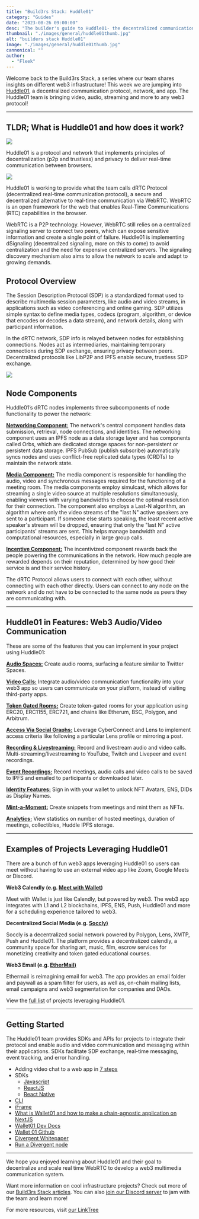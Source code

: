 ```yaml
---
title: "Build3rs Stack: Huddle01"
category: "Guides"
date: "2023-08-26 09:00:00"
desc: "The builder's guide to Huddle01- the decentralized communication protocol, network, and app bringing video, audio, streaming, and more to any web3 protocol."
thumbnail: "./images/general/huddle01thumb.jpg"
alt: "builders stack Huddle01"
image: "./images/general/huddle01thumb.jpg"
cannonical: ""
author: 
  - "Fleek"
---
```


Welcome back to the Build3rs Stack, a series where our team shares insights on different web3 infrastructure! This week we are jumping into <u>[Huddle01](https://www.huddle01.com/)</u>, a decentralized communication protocol, network, and app. The Huddle01 team is bringing video, audio, streaming and more to any web3 protocol!

---

## TLDR; What is Huddle01 and how does it work?

![](./images/general/huddle-pic-updated.png)

Huddle01 is a protocol and network that implements principles of decentralization (p2p and trustless) and privacy to deliver real-time communication between browsers.

![](./images/general/huddle-diagram-1.png)

Huddle01 is working to provide what the team calls dRTC Protocol (decentralized real-time communication protocol), a secure and decentralized alternative to real-time communication via WebRTC. WebRTC is an open framework for the web that enables Real-Time Communications (RTC) capabilities in the browser.

WebRTC is a P2P technology. However, WebRTC still relies on a centralized signaling server to connect two peers, which can expose sensitive information and create a single point of failure. Huddle01 is implementing dSignaling (decentralized signaling, more on this to come) to avoid centralization and the need for expensive centralized servers. The signaling discovery mechanism also aims to allow the network to scale and adapt to growing demands.

## Protocol Overview

The Session Description Protocol (SDP) is a standardized format used to describe multimedia session parameters, like audio and video streams, in applications such as video conferencing and online gaming. SDP utilizes simple syntax to define media types, codecs (program, algorithm, or device that encodes or decodes a data stream), and network details, along with participant information.

In the dRTC network, SDP info is relayed between nodes for establishing connections. Nodes act as intermediaries, maintaining temporary connections during SDP exchange, ensuring privacy between peers. Decentralized protocols like LibP2P and IPFS enable secure, trustless SDP exchange.

![](./images/general/huddle-diagram-2.png)

## Node Components

Huddle01’s dRTC nodes implements three subcomponents of node functionality to power the network:

<u>**Networking Component**:</u> The network's central component handles data submission, retrieval, node connections, and identities. The networking component uses an IPFS node as a data storage layer and has components called Orbs, which are dedicated storage spaces for non-persistent or persistent data storage. IPFS PubSub (publish subscribe) automatically syncs nodes and uses conflict-free replicated data types (CRDTs) to maintain the network state.

<u>**Media Component:**</u> The media component is responsible for handling the audio, video and synchronous messages required for the functioning of a meeting room. The media components employ simulcast, which allows for streaming a single video source at multiple resolutions simultaneously, enabling viewers with varying bandwidths to choose the optimal resolution for their connection. The component also employs a Last-N algorithm, an algorithm where only the video streams of the "last N" active speakers are sent to a participant. If someone else starts speaking, the least recent active speaker's stream will be dropped, ensuring that only the "last N" active participants' streams are sent. This helps manage bandwidth and computational resources, especially in large group calls.

<u>**Incentive Component:**</u> The incentivized component rewards back the people powering the communications in the network. How much people are rewarded depends on their reputation, determined by how good their service is and their service history.

The dRTC Protocol allows users to connect with each other, without connecting with each other directly. Users can connect to any node on the network and do not have to be connected to the same node as peers they are communicating with.

---

## Huddle01 in Features: Web3 Audio/Video Communication

These are some of the features that you can implement in your project using Huddle01:

<u>**Audio Spaces:**</u> Create audio rooms, surfacing a feature similar to Twitter Spaces.

<u>**Video Calls:**</u> Integrate audio/video communication functionality into your web3 app so users can communicate on your platform, instead of visiting third-party apps.

<u>**Token Gated Rooms:**</u> Create token-gated rooms for your application using ERC20, ERC1155, ERC721, and chains like Etherum, BSC, Polygon, and Arbitrum.

<u>**Access Via Social Graphs:**</u> Leverage CyberConnect and Lens to implement access criteria like following a particular Lens profile or mirroring a post.

<u>**Recording & Livestreaming:**</u> Record and livestream audio and video calls. Multi-streaming/livestreaming to YouTube, Twitch and Livepeer and event recordings.

<u>**Event Recordings:**</u> Record meetings, audio calls and video calls to be saved to IPFS and emailed to participants or downloaded later.

<u>**Identity Features:**</u> Sign in with your wallet to unlock NFT Avatars, ENS, DIDs as Display Names.

<u>**Mint-a-Moment:**</u> Create snippets from meetings and mint them as NFTs.

<u>**Analytics:**</u> View statistics on number of hosted meetings, duration of meetings, collectibles, Huddle IPFS storage.

---

## Examples of Projects Leveraging Huddle01

There are a bunch of fun web3 apps leveraging Huddle01 so users can meet without having to use an external video app like Zoom, Google Meets or Discord.

**Web3 Calendly (e.g. <u>[Meet with Wallet](https://meetwithwallet.xyz/)</u>)**

Meet with Wallet is just like Calendly, but powered by web3. The web3 app integrates with L1 and L2 blockchains, IPFS, ENS, Push, Huddle01 and more for a scheduling experience tailored to web3.

**Decentralized Social Media (e.g. <u>[Soccly](https://www.soclly.com/))</u>**

Soccly is a decentralized social network powered by Polygon, Lens, XMTP, Push and Huddle01. The platform provides a decentralized calendly, a community space for sharing art, music, film, escrow services for monetizing creativity and token gated educational courses.

**Web3 Email (e.g. <u>[EtherMail](https://ethermail.io/))</u>**

Ethermail is reimagining email for web3. The app provides an email folder and paywall as a spam filter for users, as well as, on-chain mailing lists, email campaigns and web3 segmentation for companies and DAOs.

View the <u>[full list](https://huddle01.com/docs/showcase)</u> of projects leveraging Huddle01.

---

## Getting Started

The Huddle01 team provides SDKs and APIs for projects to integrate their protocol and enable audio and video communication and messaging within their applications. SDKs facilitate SDP exchange, real-time messaging, event tracking, and error handling.

- Adding video chat to a web app in <u>[7 steps](https://huddle01.hashnode.dev/add-video-chat-to-your-web-app-in-7-quick-steps)</u>
- SDKs
    - <u>[Javascript](https://huddle01.com/docs/Javascript)</u>
    - <u>[ReactJS](https://huddle01.com/docs/React)</u>
    - <u>[React Native](https://huddle01.com/docs/React-Native)</u>
- <u>[CLI](https://huddle01.com/docs/cli-tool)</u>
- <u>[iFrame](https://huddle01.com/docs/iFrame/intro)</u>
- <u>[What is Wallet01 and how to make a chain-agnostic application on NextJS](https://huddle01.hashnode.dev/wallet01-huddle01s-all-new-open-source-multi-chain-wallet-package)</u>
- <u>[Wallet01 Dev Docs](https://www.notion.so/66b9a56d73964fd19614743fb7a38780?pvs=21)</u>
- <u>[Wallet 01 Github](https://github.com/Huddle01/Wallet01)</u>
- <u>[Divergent Whitepaper](https://docs.google.com/document/d/1wAynFzZyhFHcRZS5nkz07q6HVpfoLMM2HaXtknIj9mU/edit)</u>
- <u>[Run a Divergent node](https://www.notion.so/74e8b2c12812407d98483abb9c4c3d82?pvs=21)</u>

---

We hope you enjoyed learning about Huddle01 and their goal to decentralize and scale real time WebRTC to develop a web3 multimedia communication system.

Want more information on cool infrastructure projects? Check out more of our <u>[Build3rs Stack articles](https://blog.fleek.xyz/category/guides/)</u>. You can also <u>[join our Discord server](https://discord.com/invite/fleek)</u> to jam with the team and learn more!

For more resources, visit <u>[our LinkTree](https://linktr.ee/fleek)</u>